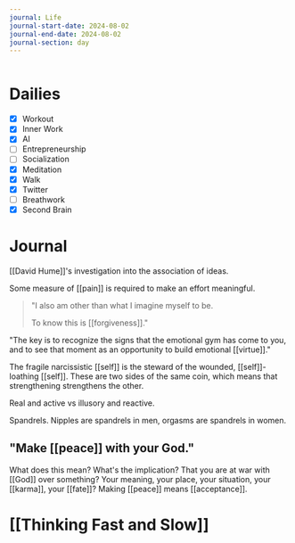 ```yaml
---
journal: Life
journal-start-date: 2024-08-02
journal-end-date: 2024-08-02
journal-section: day
---
```


```calendar-nav
```

# Dailies

- [x] Workout
- [x] Inner Work
- [x] AI
- [ ] Entrepreneurship
- [ ] Socialization
- [x] Meditation
- [x] Walk
- [x] Twitter
- [ ] Breathwork
- [x] Second Brain

# Journal

[[David Hume]]'s investigation into the association of ideas. 

Some measure of [[pain]] is required to make an effort meaningful.

>"I also am other than what I imagine myself to be. 
>
>To know this is [[forgiveness]]."

"The key is to recognize the signs that the emotional gym has come to you, and to see that moment as an opportunity to build emotional [[virtue]]."

The fragile narcissistic [[self]] is the steward of the wounded, [[self]]-loathing [[self]]. These are two sides of the same coin, which means that strengthening strengthens the other.

Real and active vs illusory and reactive. 

Spandrels. Nipples are spandrels in men, orgasms are spandrels in women.
## "Make [[peace]] with your God."
What does this mean? What's the implication? That you are at war with [[God]] over something? Your meaning, your place, your situation, your [[karma]], your [[fate]]? Making [[peace]] means [[acceptance]].

# [[Thinking Fast and Slow]]
